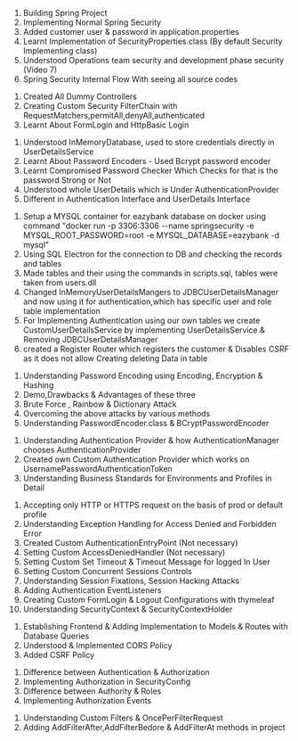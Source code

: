 [//]: # (--------------------- Section 1 ------------------------)
1. Building Spring Project
2. Implementing Normal Spring Security 
3. Added customer user & password in application.properties
4. Learnt Implementation of SecurityProperties.class (By default Security Implementing class)
5. Understood Operations team security and development phase security (Video 7)
6. Spring Security Internal Flow With seeing all source codes

[//]: # (----------------- Section 2 -----------------------)

1. Created All Dummy Controllers
2. Creating Custom Security FilterChain with RequestMatchers,permitAll,denyAll,authenticated
3. Learnt About FormLogin and HttpBasic Login

[//]: # (-------------------- Section 3 ---------------------)

1. Understood InMemoryDatabase, used to store credentials directly in UserDetailsService
2. Learnt About Password Encoders - Used Bcrypt password encoder
3. Learnt Compromised Password Checker Which Checks for that is the password Strong or Not
4. Understood whole UserDetails which is Under AuthenticationProvider
5. Different in Authentication Interface and UserDetails Interface

[//]: # (--------------------- Section 4 ---------------------)

1. Setup a MYSQL container for eazybank database on docker using command "docker run -p 3306:3306 --name springsecurity -e MYSQL_ROOT_PASSWORD=root -e MYSQL_DATABASE=eazybank -d mysql"
2. Using SQL Electron for the connection to DB and checking the records and tables
3. Made tables and their using the commands in scripts.sql, tables were taken from users.dll 
4. Changed InMemoryUserDetailsMangers to JDBCUserDetailsManager and now using it for authentication,which has specific user and role table implementation
5. For Implementing Authentication using our own tables we create CustomUserDetailsService by implementing UserDetailsService & Removing JDBCUserDetailsManager
6. created a Register Router which registers the customer & Disables CSRF as it does not allow Creating deleting Data in table

[//]: # (----------------------- Section 5 -----------------------)

1. Understanding Password Encoding using Encoding, Encryption & Hashing
2. Demo,Drawbacks & Advantages of these three
3. Brute Force , Rainbow & Dictionary Attack
4. Overcoming the above attacks by various methods
5. Understanding PasswordEncoder.class & BCryptPasswordEncoder

[//]: # (------------------- Section 6 ----------------)

1. Understanding Authentication Provider & how AuthenticationManager chooses AuthenticationProvider
2. Created own Custom Authentication Provider which works on UsernamePasswordAuthenticationToken
3. Understanding Business Standards for Environments and Profiles in Detail

[//]: # (-------------------- Section 7 -------------------------)

1. Accepting only HTTP or HTTPS request on the basis of prod or default profile
2. Understanding Exception Handling for Access Denied and Forbidden Error
3. Created Custom AuthenticationEntryPoint (Not necessary)
4. Setting Custom AccessDeniedHandler (Not necessary) 
5. Setting Custom Set Timeout & Timeout Message for logged In User 
6. Setting Custom Concurrent Sessions Controls
7. Understanding Session Fixations, Session Hacking Attacks
8. Adding Authentication EventListeners
9. Creating Custom FormLogin & Logout Configurations with thymeleaf
10. Understanding SecurityContext & SecurityContextHolder

[//]: # (------------------- Section 8 -------------------------)

1. Establishing Frontend & Adding Implementation to Models & Routes with Database Queries
2. Understood & Implemented CORS Policy
3. Added CSRF Policy

[//]: # (------------------ Section 9 --------------------)

1. Difference between Authentication & Authorization
2. Implementing Authorization in SecurityConfig
3. Difference between Authority & Roles
4. Implementing Authorization Events

[//]: # (-------------------- Section 10 -----------------------)

1. Understanding Custom Filters & OncePerFilterRequest
2. Adding AddFilterAfter,AddFilterBedore & AddFilterAt methods in project

[//]: # (----------------- Section 11 ----------------------------)